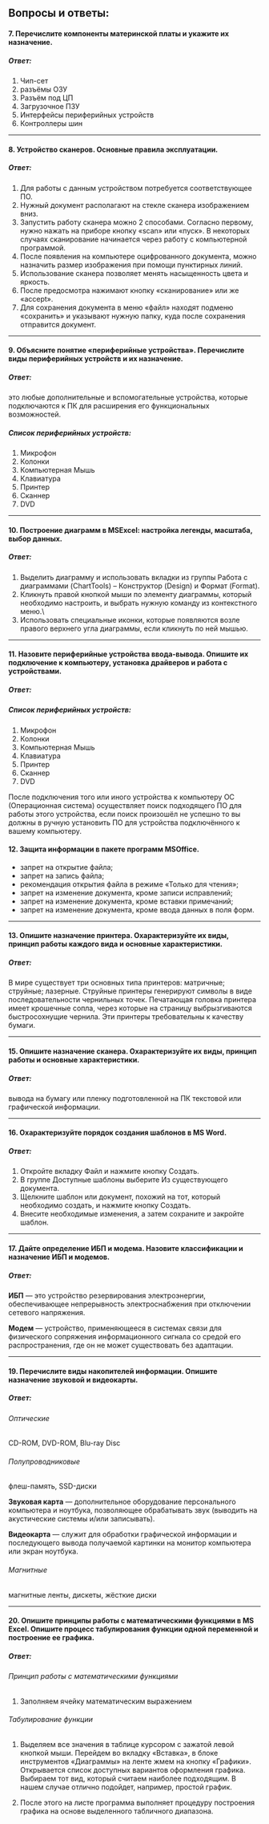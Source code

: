 
## Вопросы и ответы:

#### 7. Перечислите компоненты материнской платы и укажите их назначение.

##### Ответ:
1. Чип-сет
2. разъёмы ОЗУ
3. Разъём под ЦП
4. Загрузочное ПЗУ
5. Интерфейсы периферийных устройств
6. Контроллеры шин

---

#### 8. Устройство сканеров. Основные правила эксплуатации.

##### Ответ:
1. Для работы с данным устройством потребуется соответствующее ПО.
2. Нужный документ располагают на стекле сканера изображением вниз.
3. Запустить работу сканера можно 2 способами. Согласно первому, нужно нажать на приборе кнопку «scan» или «пуск». В некоторых случаях сканирование начинается через работу с компьютерной программой.
4. После появления на компьютере оцифрованного документа, можно назначить размер изображения при помощи пунктирных линий.
5. Использование сканера позволяет менять насыщенность цвета и яркость.
6. После предосмотра нажимают кнопку «сканирование» или же «accept».
7. Для сохранения документа в меню «файл» находят подменю «сохранить» и указывают нужную папку, куда после сохранения отправится документ.

---

#### 9. Объясните понятие «периферийные устройства». Перечислите виды периферийных устройств и их назначение.

##### Ответ:

это любые дополнительные и вспомогательные устройства, которые подключаются к ПК для расширения его функциональных возможностей.

##### Список периферийных устройств:

1.	Микрофон
2.	Колонки
3.	Компьютерная Мышь
4.	Клавиатура
5.	Принтер
6.	Сканнер
7.	DVD

---

#### 10. Построение диаграмм в MSExcel: настройка легенды, масштаба, выбор данных.

##### Ответ:

1. Выделить диаграмму и использовать вкладки из группы Работа с диаграммами (ChartTools) – Конструктор (Design) и Формат (Format).
2. Кликнуть правой кнопкой мыши по элементу диаграммы, который необходимо настроить, и выбрать нужную команду из контекстного меню.\
3. Использовать специальные иконки, которые появляются возле правого верхнего угла диаграммы, если кликнуть по ней мышью.

---

#### 11. Назовите периферийные устройства ввода-вывода. Опишите их подключение к компьютеру, установка драйверов и работа с устройствами.

##### Ответ:

##### Список периферийных устройств:

1.	Микрофон
2.	Колонки
3.	Компьютерная Мышь
4.	Клавиатура
5.	Принтер
6.	Сканнер
7.	DVD

После подключения того или иного устройства к компьютеру ОС (Операционная система) осуществляет поиск подходящего ПО для работы этого устройства, если поиск произошёл не успешно то вы должны в ручную установить ПО для устройства подключённого к вашему компьютеру.

#### 12. Защита информации в пакете программ MSОffice.
- запрет на открытие файла;
- запрет на запись файла;
- рекомендация открытия файла в режиме «Только для чтения»;
- запрет на изменение документа, кроме записи исправлений;
- запрет на изменение документа, кроме вставки примечаний;
- запрет на изменение документа, кроме ввода данных в поля форм.

---

#### 13. Опишите назначение принтера. Охарактеризуйте их виды, принцип работы каждого вида и основные характеристики.

##### Ответ:

В мире существует три основных типа принтеров: матричные; струйные; лазерные. Струйные принтеры генерируют символы в виде последовательности чернильных точек. Печатающая головка принтера имеет крошечные сопла, через которые на страницу выбрызгиваются быстросохнущие чернила. Эти принтеры требовательны к качеству бумаги.

---

#### 15. Опишите назначение сканера. Охарактеризуйте их виды, принцип работы и основные характеристики.

##### Ответ: 

вывода на бумагу или пленку подготовленной на ПК текстовой или графической информации.

---

#### 16. Охарактеризуйте порядок создания шаблонов в MS Word.

##### Ответ:

1. Откройте вкладку Файл и нажмите кнопку Создать.
2. В группе Доступные шаблоны выберите Из существующего документа.
3. Щелкните шаблон или документ, похожий на тот, который необходимо создать, и нажмите кнопку Создать.
4. Внесите необходимые изменения, а затем сохраните и закройте шаблон.

---

#### 17. Дайте определение ИБП и модема. Назовите классификации и назначение ИБП и модемов.

##### Ответ:

**ИБП** — это устройство резервирования электроэнергии, обеспечивающее непрерывность электроснабжения при отключении сетевого напряжения.

**Модем** — устройство, применяющееся в системах связи для физического сопряжения информационного сигнала со средой его распространения, где он не может существовать без адаптации.

---

#### 19. Перечислите виды накопителей информации. Опишите назначение звуковой и видеокарты.

##### Ответ:

###### Оптические
CD-ROM, DVD-ROM, Blu-ray Disc

###### Полупроводниковые
флеш-память, SSD-диски

**Звуковая карта** — дополнительное оборудование персонального компьютера и ноутбука, позволяющее обрабатывать звук (выводить на акустические системы и/или записывать).

**Видеокарта** — служит для обработки графической информации и последующего вывода получаемой картинки на монитор компьютера или экран ноутбука.

###### Магнитные
магнитные ленты, дискеты, жёсткие диски

---

#### 20. Опишите принципы работы с математическими функциями в MS Excel. Опишите процесс табулирования функции одной переменной и построение ее графика.

##### Ответ:

###### Принцип работы с математическими функциями

1. Заполняем ячейку математическим выражением

###### Табулирование функции

1. Выделяем все значения в таблице курсором с зажатой левой кнопкой мыши. Перейдем во вкладку «Вставка», в блоке инструментов «Диаграммы» на ленте жмем на кнопку «Графики». Открывается список доступных вариантов оформления графика. Выбираем тот вид, который считаем наиболее подходящим. В нашем случае отлично подойдет, например, простой график.

2. После этого на листе программа выполняет процедуру построения графика на основе выделенного табличного диапазона.
